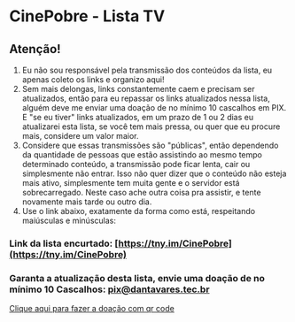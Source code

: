 # CinePobre - Lista TV
## Atenção!
1. Eu não sou responsável pela transmissão dos conteúdos da lista, eu apenas coleto os links e organizo aqui!
2. Sem mais delongas, links constantemente caem e precisam ser atualizados, então para eu repassar os links atualizados nessa lista, alguém deve me enviar uma doação de no mínimo 10 cascalhos em PIX. E "se eu tiver" links atualizados, em um prazo de 1 ou 2 dias eu atualizarei esta lista, se você tem mais pressa, ou quer que eu procure mais, considere um valor maior.
3. Considere que essas transmissões são "públicas", então dependendo da quantidade de pessoas que estão assistindo ao mesmo tempo determinado conteúdo, a transmissão pode ficar lenta, cair ou simplesmente não entrar. Isso não quer dizer que o conteúdo não esteja mais ativo, simplesmente tem muita gente e o servidor está sobrecarregado. Neste caso ache outra coisa pra assistir, e tente novamente mais tarde ou outro dia.
4. Use o link abaixo, exatamente da forma como está, respeitando maiúsculas e minúsculas:

### Link da lista encurtado: [https://tny.im/CinePobre](https://tny.im/CinePobre)

### Garanta a atualização desta lista, envie uma doação de no mínimo 10 Cascalhos: pix@dantavares.tec.br 
[Clique aqui para fazer a doação com qr code](https://nubank.com.br/pagar/37xft/D2wxOFmkST)
